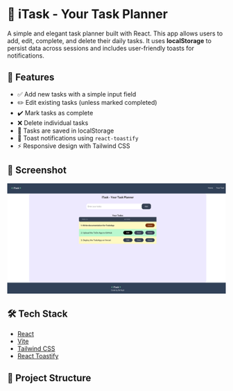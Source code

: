 # 📝 iTask - Your Task Planner

A simple and elegant task planner built with React. This app allows users to add, edit, complete, and delete their daily tasks. It uses **localStorage** to persist data across sessions and includes user-friendly toasts for notifications.

## 🚀 Features

- ✅ Add new tasks with a simple input field
- ✏️ Edit existing tasks (unless marked completed)
- ✔️ Mark tasks as complete
- ❌ Delete individual tasks
- 💾 Tasks are saved in localStorage
- 🔔 Toast notifications using `react-toastify`
- ⚡ Responsive design with Tailwind CSS

## 📸 Screenshot

![iTask UI Screenshot](screenshot.png) <!-- Add a screenshot file if needed -->

## 🛠️ Tech Stack

- [React](https://reactjs.org/)
- [Vite](https://vitejs.dev/)
- [Tailwind CSS](https://tailwindcss.com/)
- [React Toastify](https://fkhadra.github.io/react-toastify/)

## 📂 Project Structure

